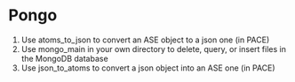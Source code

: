 # Pongo
1) Use atoms_to_json to convert an ASE object to a json one (in PACE)
2) Use mongo_main in your own directory to delete, query, or insert files in the MongoDB database
3) Use json_to_atoms to convert a json object into an ASE one (in PACE)
